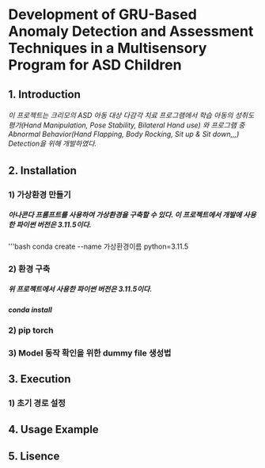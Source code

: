 # Development of GRU-Based Anomaly Detection and Assessment Techniques in a Multisensory Program for ASD Children

## 1. Introduction
###### 이 프로젝트는 크리모의 ASD 아동 대상 다감각 치료 프로그램에서 학습 아동의 성취도 평가(Hand Manipulation, Pose Stability, Bilateral Hand use) 와 프로그램 중 Abnormal Behavior(Hand Flapping, Body Rocking, Sit up & Sit down,,,) Detection을 위해 개발하였다.

## 2. Installation

### 1) 가상환경 만들기

##### 아나콘다 프롬프트를 사용하여 가상환경을 구축할 수 있다. 이 프로젝트에서 개발에 사용한 파이썬 버전은 3.11.5이다.

'''bash
conda create --name 가상환경이름 python=3.11.5

### 2) 환경 구축

##### 위 프로젝트에서 사용한 파이썬 버전은 3.11.5이다. 
  ##### conda install 

### 2) pip torch

### 3) Model 동작 확인을 위한 dummy file 생성법

## 3. Execution

### 1) 초기 경로 설정

## 4. Usage Example

## 5. Lisence
